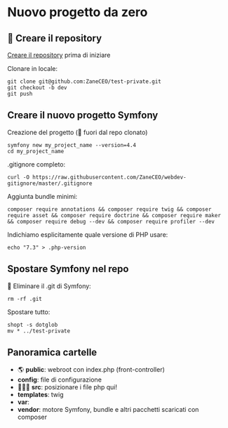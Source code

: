 # Nuovo progetto da zero

## 🛑  Creare il repository 

[Creare il repository](https://github.com/new) prima di iniziare

Clonare in locale:

````
git clone git@github.com:ZaneCEO/test-private.git
git checkout -b dev
git push
````


## Creare il nuovo progetto Symfony

Creazione del progetto (🛑 fuori dal repo clonato)

````
symfony new my_project_name --version=4.4
cd my_project_name
````

.gitignore completo:

`curl -O https://raw.githubusercontent.com/ZaneCEO/webdev-gitignore/master/.gitignore`

Aggiunta bundle minimi:

`composer require annotations && composer require twig && composer require asset && composer require doctrine && composer require maker && composer require debug --dev && composer require profiler --dev`

Indichiamo esplicitamente quale versione di PHP usare:

`echo "7.3" > .php-version`


## Spostare Symfony nel repo

🛑 Eliminare il .git di Symfony:

`rm -rf .git`

Spostare tutto:

````
shopt -s dotglob
mv * ../test-private
````

## Panoramica cartelle

- 🌎 **public**: webroot con index.php (front-controller)
- **config**: file di configurazione
- 🧑🏻‍💻 **src**: posizionare i file php qui!
- **templates**: twig
- **var**:
- **vendor**: motore Symfony, bundle e altri pacchetti scaricati con composer
